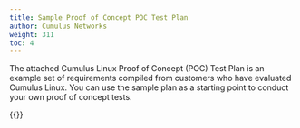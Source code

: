 ```yaml
---
title: Sample Proof of Concept POC Test Plan
author: Cumulus Networks
weight: 311
toc: 4
---
```


The attached Cumulus Linux Proof of Concept (POC) Test Plan is an example set of requirements compiled from customers who have evaluated Cumulus Linux. You can use the sample plan as a starting point to conduct your own proof of concept tests.

{{<exlink url="https://drive.google.com/file/d/1SMjb6t7JGkiTVI2E8CG9P-d4n3ITitjF/view?usp=sharing" text="Cumulus Linux POC Test Plan">}}
